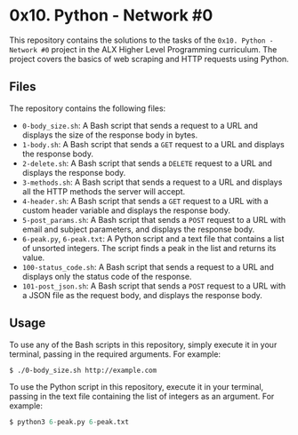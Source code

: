 # 0x10. Python - Network #0

This repository contains the solutions to the tasks of the `0x10. Python - Network #0` project in the ALX Higher Level Programming curriculum. The project covers the basics of web scraping and HTTP requests using Python.

## Files

The repository contains the following files:

* `0-body_size.sh`: A Bash script that sends a request to a URL and displays the size of the response body in bytes.
* `1-body.sh`: A Bash script that sends a `GET` request to a URL and displays the response body.
* `2-delete.sh`: A Bash script that sends a `DELETE` request to a URL and displays the response body.
* `3-methods.sh`: A Bash script that sends a request to a URL and displays all the HTTP methods the server will accept.
* `4-header.sh`: A Bash script that sends a `GET` request to a URL with a custom header variable and displays the response body.
* `5-post_params.sh`: A Bash script that sends a `POST` request to a URL with email and subject parameters, and displays the response body.
* `6-peak.py`, `6-peak.txt`: A Python script and a text file that contains a list of unsorted integers. The script finds a peak in the list and returns its value.
* `100-status_code.sh`: A Bash script that sends a request to a URL and displays only the status code of the response.
* `101-post_json.sh`: A Bash script that sends a `POST` request to a URL with a JSON file as the request body, and displays the response body.

## Usage

To use any of the Bash scripts in this repository, simply execute it in your terminal, passing in the required arguments. For example:

```bash
$ ./0-body_size.sh http://example.com
```


To use the Python script in this repository, execute it in your terminal, passing in the text file containing the list of integers as an argument. For example:

```python
$ python3 6-peak.py 6-peak.txt
```

